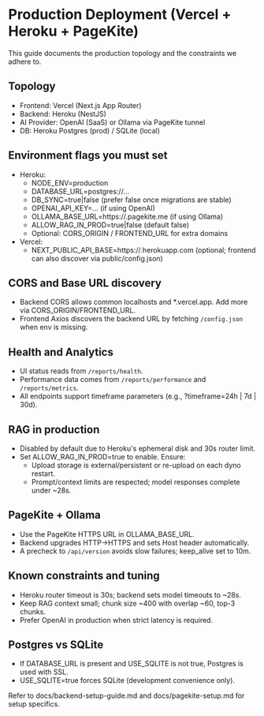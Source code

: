 # Production Deployment (Vercel + Heroku + PageKite)

This guide documents the production topology and the constraints we adhere to.

## Topology
- Frontend: Vercel (Next.js App Router)
- Backend: Heroku (NestJS)
- AI Provider: OpenAI (SaaS) or Ollama via PageKite tunnel
- DB: Heroku Postgres (prod) / SQLite (local)

## Environment flags you must set
- Heroku:
  - NODE_ENV=production
  - DATABASE_URL=postgres://...
  - DB_SYNC=true|false (prefer false once migrations are stable)
  - OPENAI_API_KEY=... (if using OpenAI)
  - OLLAMA_BASE_URL=https://<subdomain>.pagekite.me (if using Ollama)
  - ALLOW_RAG_IN_PROD=true|false (default false)
  - Optional: CORS_ORIGIN / FRONTEND_URL for extra domains
- Vercel:
  - NEXT_PUBLIC_API_BASE=https://<heroku-app>.herokuapp.com (optional; frontend can also discover via public/config.json)

## CORS and Base URL discovery
- Backend CORS allows common localhosts and *.vercel.app. Add more via CORS_ORIGIN/FRONTEND_URL.
- Frontend Axios discovers the backend URL by fetching `/config.json` when env is missing.

## Health and Analytics
- UI status reads from `/reports/health`.
- Performance data comes from `/reports/performance` and `/reports/metrics`.
- All endpoints support timeframe parameters (e.g., ?timeframe=24h | 7d | 30d).

## RAG in production
- Disabled by default due to Heroku's ephemeral disk and 30s router limit.
- Set ALLOW_RAG_IN_PROD=true to enable. Ensure:
  - Upload storage is external/persistent or re-upload on each dyno restart.
  - Prompt/context limits are respected; model responses complete under ~28s.

## PageKite + Ollama
- Use the PageKite HTTPS URL in OLLAMA_BASE_URL.
- Backend upgrades HTTP→HTTPS and sets Host header automatically.
- A precheck to `/api/version` avoids slow failures; keep_alive set to 10m.

## Known constraints and tuning
- Heroku router timeout is 30s; backend sets model timeouts to ~28s.
- Keep RAG context small; chunk size ~400 with overlap ~60, top-3 chunks.
- Prefer OpenAI in production when strict latency is required.

## Postgres vs SQLite
- If DATABASE_URL is present and USE_SQLITE is not true, Postgres is used with SSL.
- USE_SQLITE=true forces SQLite (development convenience only).

Refer to docs/backend-setup-guide.md and docs/pagekite-setup.md for setup specifics.
